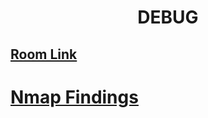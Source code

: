 <div align="center">
  <h1>DEBUG</h1>
</div>

<div align="left">

## [Room Link](https://tryhackme.com/room/debug)
# [Nmap Findings](nmap.txt)
  
